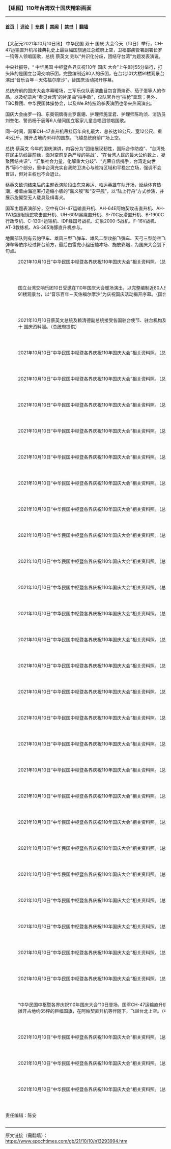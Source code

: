### 【组图】110年台湾双十国庆精彩画面

---

#### [首页](../../../..?n13293994) &nbsp;|&nbsp; [评论](../../../../../epoch-comment?n13293994) &nbsp;|&nbsp; [专题](../../../../../epoch-special?n13293994) &nbsp;|&nbsp; [禁闻](../../../../../epoch-news?n13293994) &nbsp;|&nbsp; [禁书](../../../../../books?n13293994) &nbsp;|&nbsp; [翻墙](https://github.com/gfw-breaker/nogfw/blob/master/README.md?n13293994)


<div class="column" id="artbody" itemprop="articleBody">
 <!-- article content begin -->
 <p>
  【大纪元2021年10月10日讯】
  <ok href="https://www.epochtimes.com/gb/tag/%E4%B8%AD%E5%8D%8E%E6%B0%91%E5%9B%BD.html">
   中华民国
  </ok>
  <ok href="https://www.epochtimes.com/gb/tag/%E5%8F%8C%E5%8D%81.html">
   双十
  </ok>
  <ok href="https://www.epochtimes.com/gb/tag/%E5%9B%BD%E5%BA%86.html">
   国庆
  </ok>
  大会今天（10日）举行，CH-47运输直升机吊挂典礼史上最巨幅国旗通过总统府上空，卫福部疾管署副署长罗一钧等人领唱国歌，总统
  <ok href="https://www.epochtimes.com/gb/tag/%E8%94%A1%E8%8B%B1%E6%96%87.html">
   蔡英文
  </ok>
  则以“共识化分歧，团结守台湾”为题发表演说。
 </p>
 <p>
  中央社报导，“
  <ok href="https://www.epochtimes.com/gb/tag/%E4%B8%AD%E5%8D%8E%E6%B0%91%E5%9B%BD.html">
   中华民国
  </ok>
  中枢暨各界庆祝110年
  <ok href="https://www.epochtimes.com/gb/tag/%E5%9B%BD%E5%BA%86.html">
   国庆
  </ok>
  大会”上午8时55分举行，打头阵的是国立台湾交响乐团，完整编制近80人的乐团，在台北101大楼91楼观景台演出“音乐百年－天佑福尔摩沙”，替国庆活动揭开序幕。
 </p>
 <p>
  总统府前的国庆大会序幕暖场，三军乐仪队表演曲目包含萧煌奇、茄子蛋等人的作品，以及纪录片“看见台湾”的片尾曲“拍手歌”，仪队官兵也“拍枪”呈现；另外，TBC舞团、中华民国体操协会，以及We.R特技跆拳表演团也带来热闹演出。
 </p>
 <p>
  国庆大会由罗一钧、东奥铜牌得主罗嘉翎、护理师施宜君、护理师陈昀浈、消防员刘奎佑、警员杨于辰等6人偕同国立客家儿童合唱团领唱国歌。
 </p>
 <p>
  同一时间，国军CH-47直升机吊挂历年典礼最大、总长达18公尺、宽12公尺、重45公斤，摊开占地约65坪的国旗，飞越总统府前广场上空。
 </p>
 <p>
  总统
  <ok href="https://www.epochtimes.com/gb/tag/%E8%94%A1%E8%8B%B1%E6%96%87.html">
   蔡英文
  </ok>
  今年的国庆演讲，内容分为“团结展现韧性，国际合作防疫”、“台湾处在民主防线最前缘，面对空前复杂严峻的挑战”、“在台湾人民的最大公约数上，凝聚团结共识”、“汇集社会力量，化解重大分歧”、“光荣自信携手，台湾走向世界”等5个部分，重申台湾充实自我防卫决心与维持区域和平稳定立场，强调不会冒进，但对主权也不会退让。
 </p>
 <p>
  蔡英文致词结束后的主题表演阶段由东京奥运、帕运英雄车队开场，延续体育热潮，接着由海巡署打造缩小版的“嘉义舰”和“安平舰”，以“陆上行舟”方式参演，并展示旋翼型无人载具及缉毒犬。
 </p>
 <p>
  国军主题表演部分，空中有CH-47运输直升机、AH-64E阿帕契攻击直升机、AH-1W超级眼镜蛇攻击直升机、UH-60M黑鹰直升机、S-70C反潜直升机、B-1900C行政专机、C-130H运输机、IDF经国号战机、幻象2000-5战机、F-16V战机、AT-3教练机、AS-365海豚直升机参与。
 </p>
 <p>
  地面部队则有云豹甲车、雄风三型飞弹车、雄风二型攻船飞弹车、天弓三型防空飞弹车等依序经过舞台前方，最后由雷虎小组压轴冲场、施放彩烟，为国庆大会划下句点。
 </p>
 <figure aria-describedby="caption-attachment-13294078" class="wp-caption aligncenter" id="attachment_13294078" style="width: 600px">
  <ok href="https://i.epochtimes.com/assets/uploads/2021/10/id13294078-51571448823_ce6f071725_o.jpg" target="_blank">
   <img alt="" class="size-large wp-image-13294078" src="https://i.epochtimes.com/assets/uploads/2021/10/id13294078-51571448823_ce6f071725_o-600x900.jpg"/>
  </ok>
  <br/><figcaption class="wp-caption-text" id="caption-attachment-13294078">
   2021年10月10日“中华民国中枢暨各界庆祝110年国庆大会”相关资料照。（总统府提供）
  </figcaption><br/>
 </figure><br/>
 <figure aria-describedby="caption-attachment-13294213" class="wp-caption aligncenter" id="attachment_13294213" style="width: 600px">
  <ok href="https://i.epochtimes.com/assets/uploads/2021/10/id13294213-20211010PHO0097l.jpg" target="_blank">
   <img alt="" class="size-large wp-image-13294213" src="https://i.epochtimes.com/assets/uploads/2021/10/id13294213-20211010PHO0097l-600x400.jpg"/>
  </ok>
  <br/><figcaption class="wp-caption-text" id="caption-attachment-13294213">
   国立台湾交响乐团10日受邀在110年国庆大会暖场演出，以完整编制近80人乐团登上台北101大楼91楼观景台，以“音乐百年－天佑福尔摩沙”为庆祝国庆活动揭开序幕。（国台交提供／中央社）
  </figcaption><br/>
 </figure><br/>
 <figure aria-describedby="caption-attachment-13294080" class="wp-caption aligncenter" id="attachment_13294080" style="width: 600px">
  <ok href="https://i.epochtimes.com/assets/uploads/2021/10/id13294080-51571593119_e7aa7a4af9_o.jpg" target="_blank">
   <img alt="" class="size-large wp-image-13294080" src="https://i.epochtimes.com/assets/uploads/2021/10/id13294080-51571593119_e7aa7a4af9_o-600x400.jpg"/>
  </ok>
  <br/><figcaption class="wp-caption-text" id="caption-attachment-13294080">
   2021年10月10日蔡英文总统及赖清德副总统接受各国驻台使节、驻台机构及国际组织代表致贺
   <ok href="https://www.epochtimes.com/gb/tag/%E5%8F%8C%E5%8D%81.html">
    双十
   </ok>
   国庆资料照。（总统府提供）
  </figcaption><br/>
 </figure><br/>
 <figure aria-describedby="caption-attachment-13294095" class="wp-caption aligncenter" id="attachment_13294095" style="width: 600px">
  <ok href="https://i.epochtimes.com/assets/uploads/2021/10/id13294095-51572133830_3c0edf9b99_o.jpg" target="_blank">
   <img alt="" class="size-large wp-image-13294095" src="https://i.epochtimes.com/assets/uploads/2021/10/id13294095-51572133830_3c0edf9b99_o-600x400.jpg"/>
  </ok>
  <br/><figcaption class="wp-caption-text" id="caption-attachment-13294095">
   2021年10月10日“中华民国中枢暨各界庆祝110年国庆大会”相关资料照。（总统府提供）
  </figcaption><br/>
 </figure><br/>
 <figure aria-describedby="caption-attachment-13294077" class="wp-caption aligncenter" id="attachment_13294077" style="width: 600px">
  <ok href="https://i.epochtimes.com/assets/uploads/2021/10/id13294077-51571447378_60213a86a0_o.jpg" target="_blank">
   <img alt="" class="size-large wp-image-13294077" src="https://i.epochtimes.com/assets/uploads/2021/10/id13294077-51571447378_60213a86a0_o-600x400.jpg"/>
  </ok>
  <br/><figcaption class="wp-caption-text" id="caption-attachment-13294077">
   2021年10月10日“中华民国中枢暨各界庆祝110年国庆大会”相关资料照。（总统府提供）
  </figcaption><br/>
 </figure><br/>
 <figure aria-describedby="caption-attachment-13294064" class="wp-caption aligncenter" id="attachment_13294064" style="width: 600px">
  <ok href="https://i.epochtimes.com/assets/uploads/2021/10/id13294064-51570402747_76e435f80a_o.jpg" target="_blank">
   <img alt="" class="size-large wp-image-13294064" src="https://i.epochtimes.com/assets/uploads/2021/10/id13294064-51570402747_76e435f80a_o-600x400.jpg"/>
  </ok>
  <br/><figcaption class="wp-caption-text" id="caption-attachment-13294064">
   2021年10月10日“中华民国中枢暨各界庆祝110年国庆大会”相关资料照。（总统府提供）
  </figcaption><br/>
 </figure><br/>
 <figure aria-describedby="caption-attachment-13294085" class="wp-caption aligncenter" id="attachment_13294085" style="width: 600px">
  <ok href="https://i.epochtimes.com/assets/uploads/2021/10/id13294085-51571888369_f42ef0c3f3_o.jpg" target="_blank">
   <img alt="" class="size-large wp-image-13294085" src="https://i.epochtimes.com/assets/uploads/2021/10/id13294085-51571888369_f42ef0c3f3_o-600x400.jpg"/>
  </ok>
  <br/><figcaption class="wp-caption-text" id="caption-attachment-13294085">
   2021年10月10日“中华民国中枢暨各界庆祝110年国庆大会”相关资料照。（总统府提供）
  </figcaption><br/>
 </figure><br/>
 <figure aria-describedby="caption-attachment-13294087" class="wp-caption aligncenter" id="attachment_13294087" style="width: 600px">
  <ok href="https://i.epochtimes.com/assets/uploads/2021/10/id13294087-51571992860_57b85a3213_o.jpg" target="_blank">
   <img alt="" class="size-large wp-image-13294087" src="https://i.epochtimes.com/assets/uploads/2021/10/id13294087-51571992860_57b85a3213_o-600x400.jpg"/>
  </ok>
  <br/><figcaption class="wp-caption-text" id="caption-attachment-13294087">
   2021年10月10日“中华民国中枢暨各界庆祝110年国庆大会”相关资料照。（总统府提供）
  </figcaption><br/>
 </figure><br/>
 <figure aria-describedby="caption-attachment-13294065" class="wp-caption aligncenter" id="attachment_13294065" style="width: 600px">
  <ok href="https://i.epochtimes.com/assets/uploads/2021/10/id13294065-51571067686_0d62b57bcf_o.jpg" target="_blank">
   <img alt="" class="size-large wp-image-13294065" src="https://i.epochtimes.com/assets/uploads/2021/10/id13294065-51571067686_0d62b57bcf_o-600x400.jpg"/>
  </ok>
  <br/><figcaption class="wp-caption-text" id="caption-attachment-13294065">
   2021年10月10日“中华民国中枢暨各界庆祝110年国庆大会”相关资料照。（总统府提供）
  </figcaption><br/>
 </figure><br/>
 <figure aria-describedby="caption-attachment-13294081" class="wp-caption aligncenter" id="attachment_13294081" style="width: 600px">
  <ok href="https://i.epochtimes.com/assets/uploads/2021/10/id13294081-51571751509_c5a2f82285_o.jpg" target="_blank">
   <img alt="" class="size-large wp-image-13294081" src="https://i.epochtimes.com/assets/uploads/2021/10/id13294081-51571751509_c5a2f82285_o-600x400.jpg"/>
  </ok>
  <br/><figcaption class="wp-caption-text" id="caption-attachment-13294081">
   2021年10月10日“中华民国中枢暨各界庆祝110年国庆大会”相关资料照。（总统府提供）
  </figcaption><br/>
 </figure><br/>
 <figure aria-describedby="caption-attachment-13294066" class="wp-caption aligncenter" id="attachment_13294066" style="width: 600px">
  <ok href="https://i.epochtimes.com/assets/uploads/2021/10/id13294066-51571068161_8a270b27da_o.jpg" target="_blank">
   <img alt="" class="size-large wp-image-13294066" src="https://i.epochtimes.com/assets/uploads/2021/10/id13294066-51571068161_8a270b27da_o-600x400.jpg"/>
  </ok>
  <br/><figcaption class="wp-caption-text" id="caption-attachment-13294066">
   2021年10月10日“中华民国中枢暨各界庆祝110年国庆大会”相关资料照。（总统府提供）
  </figcaption><br/>
 </figure><br/>
 <figure aria-describedby="caption-attachment-13294072" class="wp-caption aligncenter" id="attachment_13294072" style="width: 600px">
  <ok href="https://i.epochtimes.com/assets/uploads/2021/10/id13294072-51571308093_7e3e625d28_o.jpg" target="_blank">
   <img alt="" class="size-large wp-image-13294072" src="https://i.epochtimes.com/assets/uploads/2021/10/id13294072-51571308093_7e3e625d28_o-600x400.jpg"/>
  </ok>
  <br/><figcaption class="wp-caption-text" id="caption-attachment-13294072">
   2021年10月10日“中华民国中枢暨各界庆祝110年国庆大会”相关资料照。（总统府提供）
  </figcaption><br/>
 </figure><br/>
 <figure aria-describedby="caption-attachment-13294069" class="wp-caption aligncenter" id="attachment_13294069" style="width: 600px">
  <ok href="https://i.epochtimes.com/assets/uploads/2021/10/id13294069-51571203781_c2dfb9c9a0_o.jpg" target="_blank">
   <img alt="" class="size-large wp-image-13294069" src="https://i.epochtimes.com/assets/uploads/2021/10/id13294069-51571203781_c2dfb9c9a0_o-600x400.jpg"/>
  </ok>
  <br/><figcaption class="wp-caption-text" id="caption-attachment-13294069">
   2021年10月10日“中华民国中枢暨各界庆祝110年国庆大会”相关资料照。（总统府提供）
  </figcaption><br/>
 </figure><br/>
 <figure aria-describedby="caption-attachment-13294094" class="wp-caption aligncenter" id="attachment_13294094" style="width: 600px">
  <ok href="https://i.epochtimes.com/assets/uploads/2021/10/id13294094-51572132975_739b0b6d32_o.jpg" target="_blank">
   <img alt="" class="size-large wp-image-13294094" src="https://i.epochtimes.com/assets/uploads/2021/10/id13294094-51572132975_739b0b6d32_o-600x400.jpg"/>
  </ok>
  <br/><figcaption class="wp-caption-text" id="caption-attachment-13294094">
   2021年10月10日“中华民国中枢暨各界庆祝110年国庆大会”相关资料照。（总统府提供）
  </figcaption><br/>
 </figure><br/>
 <figure aria-describedby="caption-attachment-13294071" class="wp-caption aligncenter" id="attachment_13294071" style="width: 600px">
  <ok href="https://i.epochtimes.com/assets/uploads/2021/10/id13294071-51571205526_f0f99e7d2c_o.jpg" target="_blank">
   <img alt="" class="size-large wp-image-13294071" src="https://i.epochtimes.com/assets/uploads/2021/10/id13294071-51571205526_f0f99e7d2c_o-600x400.jpg"/>
  </ok>
  <br/><figcaption class="wp-caption-text" id="caption-attachment-13294071">
   2021年10月10日“中华民国中枢暨各界庆祝110年国庆大会”相关资料照。（总统府提供）
  </figcaption><br/>
 </figure><br/>
 <figure aria-describedby="caption-attachment-13294062" class="wp-caption aligncenter" id="attachment_13294062" style="width: 600px">
  <ok href="https://i.epochtimes.com/assets/uploads/2021/10/id13294062-51570396247_441999502c_o.jpg" target="_blank">
   <img alt="" class="size-large wp-image-13294062" src="https://i.epochtimes.com/assets/uploads/2021/10/id13294062-51570396247_441999502c_o-600x400.jpg"/>
  </ok>
  <br/><figcaption class="wp-caption-text" id="caption-attachment-13294062">
   2021年10月10日“中华民国中枢暨各界庆祝110年国庆大会”相关资料照。（总统府提供）
  </figcaption><br/>
 </figure><br/>
 <figure aria-describedby="caption-attachment-13294063" class="wp-caption aligncenter" id="attachment_13294063" style="width: 600px">
  <ok href="https://i.epochtimes.com/assets/uploads/2021/10/id13294063-51570399097_2c163af58b_o.jpg" target="_blank">
   <img alt="" class="size-large wp-image-13294063" src="https://i.epochtimes.com/assets/uploads/2021/10/id13294063-51570399097_2c163af58b_o-600x400.jpg"/>
  </ok>
  <br/><figcaption class="wp-caption-text" id="caption-attachment-13294063">
   2021年10月10日“中华民国中枢暨各界庆祝110年国庆大会”相关资料照。（总统府提供）
  </figcaption><br/>
 </figure><br/>
 <figure aria-describedby="caption-attachment-13294068" class="wp-caption aligncenter" id="attachment_13294068" style="width: 600px">
  <ok href="https://i.epochtimes.com/assets/uploads/2021/10/id13294068-51571203626_7a11dffa31_o.jpg" target="_blank">
   <img alt="" class="size-large wp-image-13294068" src="https://i.epochtimes.com/assets/uploads/2021/10/id13294068-51571203626_7a11dffa31_o-600x400.jpg"/>
  </ok>
  <br/><figcaption class="wp-caption-text" id="caption-attachment-13294068">
   2021年10月10日“中华民国中枢暨各界庆祝110年国庆大会”相关资料照。（总统府提供）
  </figcaption><br/>
 </figure><br/>
 <figure aria-describedby="caption-attachment-13294093" class="wp-caption aligncenter" id="attachment_13294093" style="width: 600px">
  <ok href="https://i.epochtimes.com/assets/uploads/2021/10/id13294093-51572131060_0c2405c974_o.jpg" target="_blank">
   <img alt="" class="size-large wp-image-13294093" src="https://i.epochtimes.com/assets/uploads/2021/10/id13294093-51572131060_0c2405c974_o-600x400.jpg"/>
  </ok>
  <br/><figcaption class="wp-caption-text" id="caption-attachment-13294093">
   2021年10月10日“中华民国中枢暨各界庆祝110年国庆大会”相关资料照。（总统府提供）
  </figcaption><br/>
 </figure><br/>
 <figure aria-describedby="caption-attachment-13294070" class="wp-caption aligncenter" id="attachment_13294070" style="width: 600px">
  <ok href="https://i.epochtimes.com/assets/uploads/2021/10/id13294070-51571204091_4b41ec651c_o.jpg" target="_blank">
   <img alt="" class="size-large wp-image-13294070" src="https://i.epochtimes.com/assets/uploads/2021/10/id13294070-51571204091_4b41ec651c_o-600x400.jpg"/>
  </ok>
  <br/><figcaption class="wp-caption-text" id="caption-attachment-13294070">
   2021年10月10日“中华民国中枢暨各界庆祝110年国庆大会”相关资料照。（总统府提供）
  </figcaption><br/>
 </figure><br/>
 <figure aria-describedby="caption-attachment-13294082" class="wp-caption aligncenter" id="attachment_13294082" style="width: 600px">
  <ok href="https://i.epochtimes.com/assets/uploads/2021/10/id13294082-51571886329_b679a9474c_o.jpg" target="_blank">
   <img alt="" class="size-large wp-image-13294082" src="https://i.epochtimes.com/assets/uploads/2021/10/id13294082-51571886329_b679a9474c_o-600x400.jpg"/>
  </ok>
  <br/><figcaption class="wp-caption-text" id="caption-attachment-13294082">
   2021年10月10日“中华民国中枢暨各界庆祝110年国庆大会”相关资料照。（总统府提供）
  </figcaption><br/>
 </figure><br/>
 <figure aria-describedby="caption-attachment-13294088" class="wp-caption aligncenter" id="attachment_13294088" style="width: 600px">
  <ok href="https://i.epochtimes.com/assets/uploads/2021/10/id13294088-51572129525_4ac409a45c_o.jpg" target="_blank">
   <img alt="" class="size-large wp-image-13294088" src="https://i.epochtimes.com/assets/uploads/2021/10/id13294088-51572129525_4ac409a45c_o-600x400.jpg"/>
  </ok>
  <br/><figcaption class="wp-caption-text" id="caption-attachment-13294088">
   2021年10月10日“中华民国中枢暨各界庆祝110年国庆大会”相关资料照。（总统府提供）
  </figcaption><br/>
 </figure><br/>
 <figure aria-describedby="caption-attachment-13294090" class="wp-caption aligncenter" id="attachment_13294090" style="width: 600px">
  <ok href="https://i.epochtimes.com/assets/uploads/2021/10/id13294090-51572130175_533c28cfe3_o.jpg" target="_blank">
   <img alt="" class="size-large wp-image-13294090" src="https://i.epochtimes.com/assets/uploads/2021/10/id13294090-51572130175_533c28cfe3_o-600x400.jpg"/>
  </ok>
  <br/><figcaption class="wp-caption-text" id="caption-attachment-13294090">
   2021年10月10日“中华民国中枢暨各界庆祝110年国庆大会”相关资料照。（总统府提供）
  </figcaption><br/>
 </figure><br/>
 <figure aria-describedby="caption-attachment-13294075" class="wp-caption aligncenter" id="attachment_13294075" style="width: 600px">
  <ok href="https://i.epochtimes.com/assets/uploads/2021/10/id13294075-51571444023_529007ebb3_o.jpg" target="_blank">
   <img alt="" class="size-large wp-image-13294075" src="https://i.epochtimes.com/assets/uploads/2021/10/id13294075-51571444023_529007ebb3_o-600x400.jpg"/>
  </ok>
  <br/><figcaption class="wp-caption-text" id="caption-attachment-13294075">
   2021年10月10日“中华民国中枢暨各界庆祝110年国庆大会”相关资料照。（总统府提供）
  </figcaption><br/>
 </figure><br/>
 <figure aria-describedby="caption-attachment-13294091" class="wp-caption aligncenter" id="attachment_13294091" style="width: 600px">
  <ok href="https://i.epochtimes.com/assets/uploads/2021/10/id13294091-51572130410_c109b67095_o.jpg" target="_blank">
   <img alt="" class="size-large wp-image-13294091" src="https://i.epochtimes.com/assets/uploads/2021/10/id13294091-51572130410_c109b67095_o-600x400.jpg"/>
  </ok>
  <br/><figcaption class="wp-caption-text" id="caption-attachment-13294091">
   2021年10月10日“中华民国中枢暨各界庆祝110年国庆大会”相关资料照。（总统府提供）
  </figcaption><br/>
 </figure><br/>
 <figure aria-describedby="caption-attachment-13294074" class="wp-caption aligncenter" id="attachment_13294074" style="width: 600px">
  <ok href="https://i.epochtimes.com/assets/uploads/2021/10/id13294074-51571443863_c1b1b99bb7_o.jpg" target="_blank">
   <img alt="" class="size-large wp-image-13294074" src="https://i.epochtimes.com/assets/uploads/2021/10/id13294074-51571443863_c1b1b99bb7_o-600x400.jpg"/>
  </ok>
  <br/><figcaption class="wp-caption-text" id="caption-attachment-13294074">
   2021年10月10日“中华民国中枢暨各界庆祝110年国庆大会”相关资料照。（总统府提供）
  </figcaption><br/>
 </figure><br/>
 <figure aria-describedby="caption-attachment-13294084" class="wp-caption aligncenter" id="attachment_13294084" style="width: 600px">
  <ok href="https://i.epochtimes.com/assets/uploads/2021/10/id13294084-51571887014_0e5fee6e20_o.jpg" target="_blank">
   <img alt="" class="size-large wp-image-13294084" src="https://i.epochtimes.com/assets/uploads/2021/10/id13294084-51571887014_0e5fee6e20_o-600x400.jpg"/>
  </ok>
  <br/><figcaption class="wp-caption-text" id="caption-attachment-13294084">
   2021年10月10日“中华民国中枢暨各界庆祝110年国庆大会”相关资料照。（总统府提供）
  </figcaption><br/>
 </figure><br/>
 <figure aria-describedby="caption-attachment-13294089" class="wp-caption aligncenter" id="attachment_13294089" style="width: 600px">
  <ok href="https://i.epochtimes.com/assets/uploads/2021/10/id13294089-51572129770_4d9bef359e_o.jpg" target="_blank">
   <img alt="" class="size-large wp-image-13294089" src="https://i.epochtimes.com/assets/uploads/2021/10/id13294089-51572129770_4d9bef359e_o-600x400.jpg"/>
  </ok>
  <br/><figcaption class="wp-caption-text" id="caption-attachment-13294089">
   2021年10月10日“中华民国中枢暨各界庆祝110年国庆大会”相关资料照。（总统府提供）
  </figcaption><br/>
 </figure><br/>
 <figure aria-describedby="caption-attachment-13294221" class="wp-caption aligncenter" id="attachment_13294221" style="width: 600px">
  <ok href="https://i.epochtimes.com/assets/uploads/2021/10/id13294221-20211010PHO0081l.jpg" target="_blank">
   <img alt="" class="size-large wp-image-13294221" src="https://i.epochtimes.com/assets/uploads/2021/10/id13294221-20211010PHO0081l-600x272.jpg"/>
  </ok>
  <br/><figcaption class="wp-caption-text" id="caption-attachment-13294221">
   “中华民国中枢暨各界庆祝110年国庆大会”10日登场，国军CH-47运输直升机吊挂历年典礼最大、摊开占地约65坪的巨幅国旗，在阿帕契直升机等伴随下，飞越台北上空。（中央社）
  </figcaption><br/>
 </figure><br/>
 <figure aria-describedby="caption-attachment-13294060" class="wp-caption aligncenter" id="attachment_13294060" style="width: 600px">
  <ok href="https://i.epochtimes.com/assets/uploads/2021/10/id13294060-51570395847_d3ba705052_o.jpg" target="_blank">
   <img alt="" class="size-large wp-image-13294060" src="https://i.epochtimes.com/assets/uploads/2021/10/id13294060-51570395847_d3ba705052_o-600x900.jpg"/>
  </ok>
  <br/><figcaption class="wp-caption-text" id="caption-attachment-13294060">
   2021年10月10日“中华民国中枢暨各界庆祝110年国庆大会”相关资料照。（总统府提供）
  </figcaption><br/>
 </figure><br/>
 <figure aria-describedby="caption-attachment-13294076" class="wp-caption aligncenter" id="attachment_13294076" style="width: 600px">
  <ok href="https://i.epochtimes.com/assets/uploads/2021/10/id13294076-51571445973_92c37aa86f_o.jpg" target="_blank">
   <img alt="" class="size-large wp-image-13294076" src="https://i.epochtimes.com/assets/uploads/2021/10/id13294076-51571445973_92c37aa86f_o-600x400.jpg"/>
  </ok>
  <br/><figcaption class="wp-caption-text" id="caption-attachment-13294076">
   2021年10月10日“中华民国中枢暨各界庆祝110年国庆大会”相关资料照。（总统府提供）
  </figcaption><br/>
 </figure><br/>
 <figure aria-describedby="caption-attachment-13294079" class="wp-caption aligncenter" id="attachment_13294079" style="width: 600px">
  <ok href="https://i.epochtimes.com/assets/uploads/2021/10/id13294079-51571449023_9dbb9fee8c_o.jpg" target="_blank">
   <img alt="" class="size-large wp-image-13294079" src="https://i.epochtimes.com/assets/uploads/2021/10/id13294079-51571449023_9dbb9fee8c_o-600x400.jpg"/>
  </ok>
  <br/><figcaption class="wp-caption-text" id="caption-attachment-13294079">
   2021年10月10日“中华民国中枢暨各界庆祝110年国庆大会”相关资料照。（总统府提供）
  </figcaption><br/>
 </figure><br/>
 <p style="text-align: center; clear: both;">
  <div class="video_fit_container">
  </div>
 </p>
 <p>
  责任编辑：陈安
 </p>
 <!-- article content end -->
</div>


---

原文链接（需翻墙）：https://www.epochtimes.com/gb/21/10/10/n13293994.htm